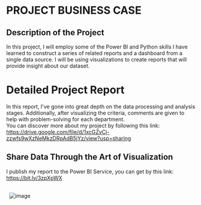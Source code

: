 # PROJECT BUSINESS CASE

## Description of the Project
In this project, I will employ some of the Power BI and Python skills I have learned to construct a series of related reports and a dashboard from a single data source. I will be using visualizations to create reports that will provide insight about our dataset.<br>

# Detailed Project Report
In this report, I've gone into great depth on the data processing and analysis stages. Additionally, after visualizing the criteria, comments are given to help with problem-solving for each department. <br>
You can discover more about my project by following this link: https://drive.google.com/file/d/1xcGZvCj-zzwfs9wXzNeMkzDRpAdB5jYz/view?usp=sharing <br>

## Share Data Through the Art of Visualization
I publish my report to the Power BI Service, you can get by this link: https://bit.ly/3zpXpWX <br>
<br>

&nbsp; ![image](https://user-images.githubusercontent.com/106904941/182190401-2582c762-78f2-45f3-99f2-56effe16971e.png)








